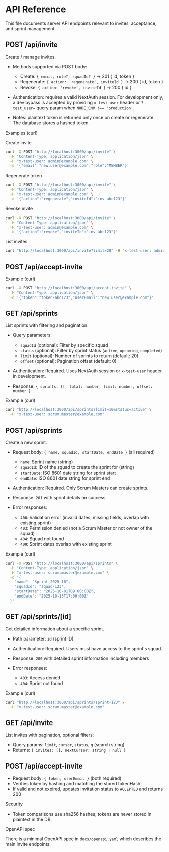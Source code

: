 # API Reference

This file documents server API endpoints relevant to invites, acceptance, and sprint management.

## POST /api/invite

Create / manage invites.

- Methods supported via POST body:
  - Create: `{ email, role?, squadId? }` -> 201 { id, token }
  - Regenerate: `{ action: 'regenerate', inviteId }` -> 200 { id, token }
  - Revoke: `{ action: 'revoke', inviteId }` -> 200 { id }

- Authentication: requires a valid NextAuth session. For development only, a dev bypass is accepted by providing `x-test-user` header or `?test_user=` query param when `NODE_ENV !== 'production'`.

- Notes: plaintext token is returned only once on create or regenerate. The database stores a hashed token.

Examples (curl)

Create invite

```bash
curl -X POST "http://localhost:3000/api/invite" \
  -H "Content-Type: application/json" \
  -H "x-test-user: admin@example.com" \
  -d '{"email":"new.user@example.com","role":"MEMBER"}'
```

Regenerate token

```bash
curl -X POST "http://localhost:3000/api/invite" \
  -H "Content-Type: application/json" \
  -H "x-test-user: admin@example.com" \
  -d '{"action":"regenerate","inviteId":"inv-abc123"}'
```

Revoke invite

```bash
curl -X POST "http://localhost:3000/api/invite" \
  -H "Content-Type: application/json" \
  -H "x-test-user: admin@example.com" \
  -d '{"action":"revoke","inviteId":"inv-abc123"}'
```

List invites

```bash
curl "http://localhost:3000/api/invite?limit=20" -H "x-test-user: admin@example.com"
```

## POST /api/accept-invite

Example (curl)

```bash
curl -X POST "http://localhost:3000/api/accept-invite" \
  -H "Content-Type: application/json" \
  -d '{"token":"token-abc123","userEmail":"new.user@example.com"}'
```

## GET /api/sprints

List sprints with filtering and pagination.

- Query parameters:
  - `squadId` (optional): Filter by specific squad
  - `status` (optional): Filter by sprint status (`active`, `upcoming`, `completed`)
  - `limit` (optional): Number of sprints to return (default: 20)
  - `offset` (optional): Pagination offset (default: 0)

- Authentication: Required. Uses NextAuth session or `x-test-user` header in development.

- Response: `{ sprints: [], total: number, limit: number, offset: number }`

Example (curl)

```bash
curl "http://localhost:3000/api/sprints?limit=10&status=active" \
  -H "x-test-user: scrum.master@example.com"
```

## POST /api/sprints

Create a new sprint.

- Request body: `{ name, squadId, startDate, endDate }` (all required)
  - `name`: Sprint name (string)
  - `squadId`: ID of the squad to create the sprint for (string)
  - `startDate`: ISO 8601 date string for sprint start
  - `endDate`: ISO 8601 date string for sprint end

- Authentication: Required. Only Scrum Masters can create sprints.

- Response: `201` with sprint details on success

- Error responses:
  - `400`: Validation error (invalid dates, missing fields, overlap with existing sprint)
  - `403`: Permission denied (not a Scrum Master or not owner of the squad)
  - `404`: Squad not found
  - `409`: Sprint dates overlap with existing sprint

Example (curl)

```bash
curl -X POST "http://localhost:3000/api/sprints" \
  -H "Content-Type: application/json" \
  -H "x-test-user: scrum.master@example.com" \
  -d '{
    "name": "Sprint 2025-10",
    "squadId": "squad-123",
    "startDate": "2025-10-01T09:00:00Z",
    "endDate": "2025-10-15T17:00:00Z"
  }'
```

## GET /api/sprints/[id]

Get detailed information about a specific sprint.

- Path parameter: `id` (sprint ID)

- Authentication: Required. Users must have access to the sprint's squad.

- Response: `200` with detailed sprint information including members

- Error responses:
  - `403`: Access denied
  - `404`: Sprint not found

Example (curl)

```bash
curl "http://localhost:3000/api/sprints/sprint-123" \
  -H "x-test-user: scrum.master@example.com"
```

## GET /api/invite

List invites with pagination, optional filters:
- Query params: `limit`, `cursor`, `status`, `q` (search string)
- Returns: `{ invites: [], nextCursor: string | null }`

## POST /api/accept-invite

- Request body: `{ token, userEmail }` (both required)
- Verifies token by hashing and matching the stored tokenHash
- If valid and not expired, updates invitation status to `ACCEPTED` and returns 200

Security
- Token comparisons use sha256 hashes; tokens are never stored in plaintext in the DB.

OpenAPI spec

There is a minimal OpenAPI spec in `docs/openapi.yaml` which describes the main invite endpoints.
